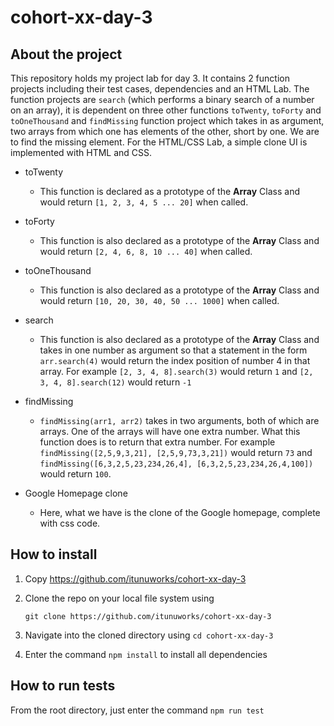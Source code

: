 # cohort-xx-day-3

## About the project

This repository holds my project lab for day 3. It contains 2 function projects including their test cases, dependencies and an HTML Lab. The function projects are `search` (which performs a binary search of a number on an array), it is dependent on three other functions `toTwenty`, `toForty` and `toOneThousand` and `findMissing` function project which takes in as argument, two arrays from which one has elements of the other, short by one. We are to find the missing element. For the HTML/CSS Lab, a simple clone UI is implemented with HTML and CSS.

- toTwenty 

  - This function is declared as a prototype of the **Array** Class and would return `[1, 2, 3, 4, 5 ... 20]` when called.

- toForty

  - This function is also declared as a prototype of the **Array** Class and would return `[2, 4, 6, 8, 10 ... 40]` when called.

- toOneThousand

  - This function is also declared as a prototype of the **Array** Class and would return `[10, 20, 30, 40, 50 ... 1000]` when called. 

- search

  - This function is also declared as a prototype of the **Array** Class and takes in one number as argument so that a statement in the form `arr.search(4)` would return the index position of number 4 in that array.
  For example 
  `[2, 3, 4, 8].search(3)` would return `1`
  and 
  `[2, 3, 4, 8].search(12)` would return `-1`

- findMissing
  
  - `findMissing(arr1, arr2)` takes in two arguments, both of which are arrays. One of the arrays will have one extra number. What this function does is to return that extra number.
  For example 
  `findMissing([2,5,9,3,21], [2,5,9,73,3,21])` would return `73`
  and 
  `findMissing([6,3,2,5,23,234,26,4], [6,3,2,5,23,234,26,4,100])` would return `100`.

- Google Homepage clone

  - Here, what we have is the clone of the Google homepage, complete with css code.

## How to install

1. Copy https://github.com/itunuworks/cohort-xx-day-3

2. Clone the repo on your local file system using 

   `git clone https://github.com/itunuworks/cohort-xx-day-3`

3. Navigate into the cloned directory using `cd cohort-xx-day-3`

4. Enter the command `npm install` to install all dependencies

## How to run tests

From the root directory, just enter the command `npm run test`
